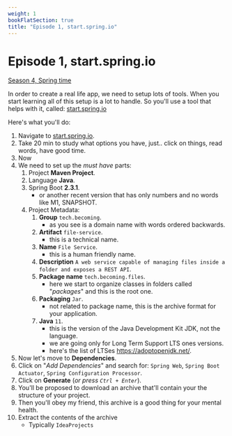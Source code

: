 ```yaml
---
weight: 1
bookFlatSection: true
title: "Episode 1, start.spring.io"
---
```


# Episode 1, start.spring.io

[Season 4, Spring time](/docs/java/season_4/)

In order to create a real life app, we need to setup lots of tools. When you start learning all of this setup is a lot to handle.
So you'll use a tool that helps with it, called: [start.spring.io](https://start.spring.io)

Here's what you'll do:

1. Navigate to [start.spring.io](https://start.spring.io).
1. Take 20 min to study what options you have, just.. click on things, read words, have good time.
1. Now
1. We need to set up the *must have* parts:
    1. Project **Maven Project**.
    1. Language **Java**.
    1. Spring Boot **2.3.1**.
        - or another recent version that has only numbers and no words like M1, SNAPSHOT.
    1. Project Metadata:
        1. **Group** `tech.becoming`.
            - as you see is a domain name with words ordered backwards.
        1. **Artifact** `file-service`.
            - this is a technical name.
        1. **Name** `File Service`.
            - this is a human friendly name.
        1. **Description** `A web service capable of managing files inside a folder and exposes a REST API`. 
        1. **Package name** `tech.becoming.files`.
            - here we start to organize classes in folders called "*packages*" and this is the root one.
        1. **Packaging** `Jar`.
            - not related to package name, this is the archive format for your application. 
        1. **Java** `11`.
            - this is the version of the Java Development Kit JDK, not the language. 
            - we are going only for Long Term Support LTS ones versions.
            - here's the list of LTSes https://adoptopenjdk.net/.
1. Now let's move to **Dependencies**.
1. Click on "*Add Dependencies*" and search for: `Spring Web`, `Spring Boot Actuator`, `Spring Configuration Processor`.
1. Click on **Generate** (*or press `Ctrl + Enter`*).
1. You'll be proposed to download an archive that'll contain your the structure of your project.
1. Then you'll obey my friend, this archive is a good thing for your mental health.
1. Extract the contents of the archive
    - Typically `IdeaProjects`